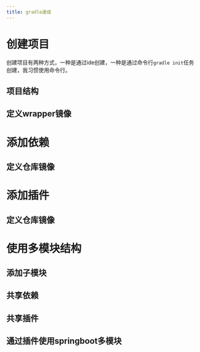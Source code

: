 ```yaml
---
title: gradle速成
---
```


# 创建项目

创建项目有两种方式，一种是通过ide创建，一种是通过命令行`gradle init`任务创建，我习惯使用命令行。

## 项目结构

## 定义wrapper镜像

# 添加依赖

## 定义仓库镜像

# 添加插件

## 定义仓库镜像

# 使用多模块结构

## 添加子模块

## 共享依赖

## 共享插件

## 通过插件使用springboot多模块

